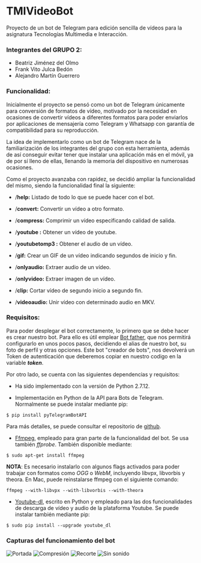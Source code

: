 # TMIVideoBot

Proyecto de un bot de Telegram para edición sencilla de vídeos para la asignatura Tecnologías Multimedia e Interacción.

### Integrantes del GRUPO 2:

* Beatriz Jiménez del Olmo
* Frank Vito Julca Bedón
* Alejandro Martín Guerrero

### Funcionalidad:
Inicialmente el proyecto se pensó como un bot de Telegram únicamente para conversión de formatos de vídeo, motivado por la necesidad en ocasiones de convertir vídeos a diferentes formatos para poder enviarlos por aplicaciones de mensajería como Telegram y Whatsapp con garantía de compatibilidad para su reproducción.

La idea de implementarlo como un bot de Telegram nace de la familiarización de los integrantes del grupo con esta herramienta, además de así conseguir evitar tener que instalar una aplicación más en el móvil, ya de por sí lleno de ellas, llenando la memoria del dispositivo en numerosas ocasiones.

Como el proyecto avanzaba con rapidez, se decidió ampliar la funcionalidad del mismo, siendo la funcionalidad final la siguiente:

-  /**help:** Listado de todo lo que se puede hacer con el bot.
 
- /**convert:** Convertir un vídeo a otro formato.
 
 - /**compress:** Comprimir un vídeo especificando calidad de salida.
 
 - /**youtube <url> :** Obtener un vídeo de youtube.
 
 - /**youtubetomp3 <url>:** Obtener el audio de un vídeo.
 
 - /**gif:** Crear un GIF de un vídeo indicando segundos de inicio y fin.
 
-  /**onlyaudio:** Extraer audio de un vídeo.
 
 - /**onlyvideo:** Extraer imagen de un vídeo.
 
 - /**clip:** Cortar vídeo de segundo inicio a segundo fin.
 
 - /**videoaudio:** Unir vídeo con determinado audio en  MKV.
 
 
### Requisitos:

Para poder desplegar el bot correctamente, lo primero que se debe hacer es crear nuestro bot.  Para ello es útil emplear [Bot father](https://telegram.me/botfather), que nos permitirá configurarlo en unos pocos pasos, decidiendo el alias de nuestro bot, su foto de perfil y otras opciones. Este bot "creador de bots", nos devolverá un Token de autenticación que deberemos copiar en nuestro codigo en la variable ***token***.

Por otro lado, se cuenta con las siguientes dependencias y requisitos:

* Ha sido implementado con la versión de Python 2.7.12.

* Implementación en Python de la API para Bots de Telegram. Normalmente se puede instalar mediante pip:
```
$ pip install pyTelegramBotAPI
```

Para más detalles, se puede consultar el repositorio de [github](https://github.com/eternnoir/pyTelegramBotAPI). 

* [Ffmpeg](http://ffmpeg.org/download.html), empleado para gran parte de la funcionalidad del bot. Se usa también *ffprobe*.
También disponible mediante:
```
$ sudo apt-get install ffmpeg
```

**NOTA**:  Es necesario instalarlo con algunos flags activados para poder trabajar con formatos como *OGG* o *WebM*, incluyendo libvpx, libvorbis  y theora.
En Mac, puede reinstalarse ffmpeg con el siguiente comando:
```
ffmpeg --with-libvpx --with-libvorbis --with-theora

```


* [Youtube-dl](http://rg3.github.io/youtube-dl/), escrito en Python y empleado para las dos funcionalidades de descarga de vídeo y audio de la plataforma Youtube.
Se puede instalar también mediante pip:
```
$ sudo pip install --upgrade youtube_dl
```

### Capturas del funcionamiento del bot
 
![Portada](./images/portada.jpg)
![Compresión](./images/comprimir.jpg)
![Recorte](./images/clip.jpg)
![Sin sonido](./images/onlyvideo.jpg)
